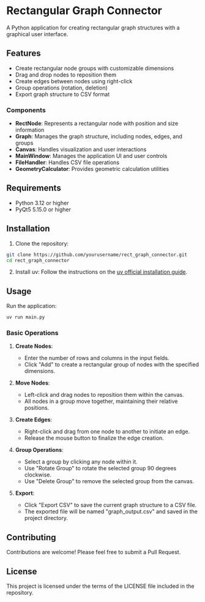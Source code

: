 # Rectangular Graph Connector

A Python application for creating rectangular graph structures with a graphical user interface.

## Features

- Create rectangular node groups with customizable dimensions
- Drag and drop nodes to reposition them
- Create edges between nodes using right-click
- Group operations (rotation, deletion)
- Export graph structure to CSV format

### Components

- **RectNode**: Represents a rectangular node with position and size information
- **Graph**: Manages the graph structure, including nodes, edges, and groups
- **Canvas**: Handles visualization and user interactions
- **MainWindow**: Manages the application UI and user controls
- **FileHandler**: Handles CSV file operations
- **GeometryCalculator**: Provides geometric calculation utilities

## Requirements

- Python 3.12 or higher
- PyQt5 5.15.0 or higher

## Installation

1. Clone the repository:
```bash
git clone https://github.com/yourusername/rect_graph_connector.git
cd rect_graph_connector
```

2. Install uv:
Follow the instructions on the [uv official installation guide](https://docs.astral.sh/uv/getting-started/installation/).


## Usage

Run the application:
```bash
uv run main.py
```

### Basic Operations

1. **Create Nodes**:
   - Enter the number of rows and columns in the input fields.
   - Click "Add" to create a rectangular group of nodes with the specified dimensions.

2. **Move Nodes**:
   - Left-click and drag nodes to reposition them within the canvas.
   - All nodes in a group move together, maintaining their relative positions.

3. **Create Edges**:
   - Right-click and drag from one node to another to initiate an edge.
   - Release the mouse button to finalize the edge creation.

4. **Group Operations**:
   - Select a group by clicking any node within it.
   - Use "Rotate Group" to rotate the selected group 90 degrees clockwise.
   - Use "Delete Group" to remove the selected group from the canvas.

5. **Export**:
   - Click "Export CSV" to save the current graph structure to a CSV file.
   - The exported file will be named "graph_output.csv" and saved in the project directory.

## Contributing

Contributions are welcome! Please feel free to submit a Pull Request.

## License

This project is licensed under the terms of the LICENSE file included in the repository.